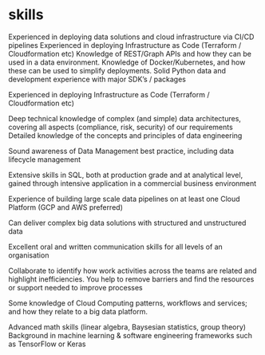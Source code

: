 # skills
Experienced in deploying data solutions and cloud infrastructure via CI/CD pipelines
Experienced in deploying Infrastructure as Code (Terraform / Cloudformation etc)
Knowledge of REST/Graph APIs and how they can be used in a data environment.
Knowledge of Docker/Kubernetes, and how these can be used to simplify deployments.
Solid Python data and development experience with major SDK’s / packages

Experienced in deploying Infrastructure as Code (Terraform / Cloudformation etc)



Deep technical knowledge of complex (and simple) data architectures, covering all aspects (compliance, risk, security) of our requirements
Detailed knowledge of the concepts and principles of data engineering

Sound awareness of Data Management best practice, including data lifecycle management

Extensive skills in SQL, both at production grade and at analytical level, gained through intensive application in a commercial business environment

Experience of building large scale data pipelines on at least one Cloud Platform (GCP and AWS preferred)

Can deliver complex big data solutions with structured and unstructured data

Excellent oral and written communication skills for all levels of an organisation

Collaborate to identify how work activities across the teams are related and highlight inefficiencies. You help to remove barriers and find the resources or support needed to improve processes

Some knowledge of Cloud Computing patterns, workflows and services; and how they relate to a big data platform.

Advanced math skills (linear algebra, Baysesian statistics, group theory)
Background in machine learning & software engineering frameworks such as TensorFlow or Keras










